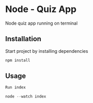 # Node - Quiz App

Node quiz app running on terminal

## Installation

Start project by installing dependencies

```bash
npm install
```

## Usage

```python
Run index

node --watch index
```
